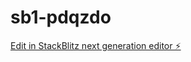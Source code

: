 # sb1-pdqzdo

[Edit in StackBlitz next generation editor ⚡️](https://stackblitz.com/~/github.com/davidrubio/sb1-pdqzdo)